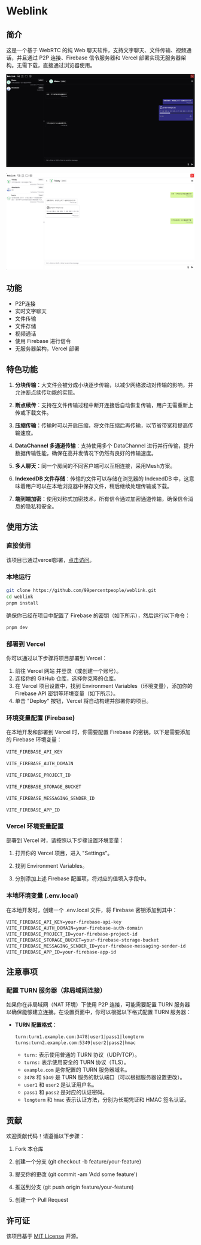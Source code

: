 # Weblink

## 简介

这是一个基于 WebRTC 的纯 Web 聊天软件，支持文字聊天、文件传输、视频通话，并且通过 P2P 连接、Firebase 信令服务器和 Vercel 部署实现无服务器架构。无需下载，直接通过浏览器使用。

![Chat Example 1](screenshots/example_dark_cn.png)

![Chat Example 2](screenshots/example_light_cn.png)

## 功能

- P2P连接
- 实时文字聊天
- 文件传输
- 文件存储
- 视频通话
- 使用 Firebase 进行信令
- 无服务器架构，Vercel 部署

## 特色功能

1. **分块传输**：大文件会被分成小块逐步传输，以减少网络波动对传输的影响，并允许断点续传功能的实现。

2. **断点续传**：支持在文件传输过程中断开连接后自动恢复传输，用户无需重新上传或下载文件。

3. **压缩传输**：传输时可以开启压缩，将文件压缩后再传输，以节省带宽和提高传输速度。

4. **DataChannel 多通道传输**：支持使用多个 DataChannel 进行并行传输，提升数据传输性能，确保在高并发情况下仍然有良好的传输速度。

5. **多人聊天**：同一个房间的不同客户端可以互相连接，采用Mesh方案。

6. **IndexedDB 文件存储**：传输的文件可以存储在浏览器的 IndexedDB 中，这意味着用户可以在本地浏览器中保存文件，稍后继续处理传输或下载。

7. **端到端加密**：使用对称式加密技术，所有信令通过加密通道传输，确保信令消息的隐私和安全。

## 使用方法

### 直接使用

该项目已通过vercel部署，[点击访问](https://web1ink.vercel.app)。

### 本地运行

```bash
git clone https://github.com/99percentpeople/weblink.git
cd weblink
pnpm install
```

确保你已经在项目中配置了 Firebase 的密钥（如下所示），然后运行以下命令：

```bash
pnpm dev
```

### 部署到 Vercel

你可以通过以下步骤将项目部署到 Vercel：

1. 前往 Vercel 网站 并登录（或创建一个账号）。
2. 连接你的 GitHub 仓库，选择你克隆的仓库。
3. 在 Vercel 项目设置中，找到 Environment Variables（环境变量），添加你的 Firebase API 密钥等环境变量（如下所示）。
4. 单击 "Deploy" 按钮，Vercel 将自动构建并部署你的项目。

### 环境变量配置 (Firebase)

在本地开发和部署到 Vercel 时，你需要配置 Firebase 的密钥。以下是需要添加的 Firebase 环境变量：

`VITE_FIREBASE_API_KEY`

`VITE_FIREBASE_AUTH_DOMAIN`

`VITE_FIREBASE_PROJECT_ID`

`VITE_FIREBASE_STORAGE_BUCKET`

`VITE_FIREBASE_MESSAGING_SENDER_ID`

`VITE_FIREBASE_APP_ID`

### Vercel 环境变量配置

部署到 Vercel 时，请按照以下步骤设置环境变量：

1. 打开你的 Vercel 项目，进入 "Settings"。

2. 找到 Environment Variables。

3. 分别添加上述 Firebase 配置项，将对应的值填入字段中。

### 本地环境变量 (.env.local)

在本地开发时，创建一个 .env.local 文件，将 Firebase 密钥添加到其中：

```env
VITE_FIREBASE_API_KEY=your-firebase-api-key
VITE_FIREBASE_AUTH_DOMAIN=your-firebase-auth-domain
VITE_FIREBASE_PROJECT_ID=your-firebase-project-id
VITE_FIREBASE_STORAGE_BUCKET=your-firebase-storage-bucket
VITE_FIREBASE_MESSAGING_SENDER_ID=your-firebase-messaging-sender-id
VITE_FIREBASE_APP_ID=your-firebase-app-id
```

## 注意事项

### 配置 TURN 服务器（非局域网连接）

如果你在非局域网（NAT 环境）下使用 P2P 连接，可能需要配置 TURN 服务器以确保能够建立连接。在设置页面中，你可以根据以下格式配置 TURN 服务器：

- **TURN 配置格式**：

  ```
  turn:turn1.example.com:3478|user1|pass1|longterm
  turns:turn2.example.com:5349|user2|pass2|hmac
  ```

  - `turn:` 表示使用普通的 TURN 协议（UDP/TCP）。
  - `turns:` 表示使用安全的 TURN 协议（TLS）。
  - `example.com` 是你配置的 TURN 服务器域名。
  - `3478` 和 `5349` 是 TURN 服务的默认端口（可以根据服务器设置更改）。
  - `user1` 和 `user2` 是认证用户名。
  - `pass1` 和 `pass2` 是对应的认证密码。
  - `longterm` 和 `hmac` 表示认证方法，分别为长期凭证和 HMAC 签名认证。

## 贡献

欢迎贡献代码！请遵循以下步骤：

1. Fork 本仓库

2. 创建一个分支 (git checkout -b feature/your-feature)

3. 提交你的更改 (git commit -am 'Add some feature')

4. 推送到分支 (git push origin feature/your-feature)

5. 创建一个 Pull Request

## 许可证

该项目基于 [MIT License](LICENSE) 开源。
